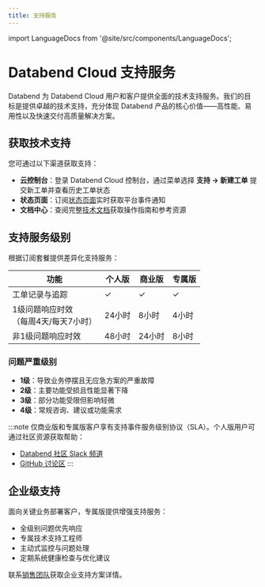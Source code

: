 ```yaml
---
title: 支持服务
---
```


import LanguageDocs from '@site/src/components/LanguageDocs';

# Databend Cloud 支持服务

Databend 为 Databend Cloud 用户和客户提供全面的技术支持服务。我们的目标是提供卓越的技术支持，充分体现 Databend 产品的核心价值——高性能、易用性以及快速交付高质量解决方案。

<LanguageDocs
cn=
'
各版本详细支持级别请参阅 [支持服务级别](#support-service-levels)。如需了解更多信息，请联系[销售团队](https://www.databend.cn/contact-us/)。
'
en=
'
For detailed information about support service levels across different editions, see [Support Service Levels](#support-service-levels). For more information, contact our [sales team](https://www.databend.com/contact-us/).
'/>

## 获取技术支持

您可通过以下渠道获取支持：

- **云控制台**：登录 Databend Cloud 控制台，通过菜单选择 **支持 → 新建工单** 提交新工单并查看历史工单状态
- **状态页面**：订阅[状态页面](https://status.databend.com)实时获取平台事件通知
- **文档中心**：查阅完整[技术文档](https://docs.databend.com)获取操作指南和参考资源

## 支持服务级别

根据订阅套餐提供差异化支持服务：

| 功能 | 个人版 | 商业版 | 专属版 |
|---------|----------|----------|-----------|
| 工单记录与追踪 | ✓ | ✓ | ✓ |
| 1级问题响应时效<br>（每周4天/每天7小时） | 24小时 | 8小时 | 4小时 |
| 非1级问题响应时效 | 48小时 | 24小时 | 8小时 |

### 问题严重级别

- **1级**：导致业务停摆且无应急方案的严重故障
- **2级**：主要功能受损且性能显著下降
- **3级**：部分功能受限但影响轻微
- **4级**：常规咨询、建议或功能需求

:::note
仅商业版和专属版客户享有支持事件服务级别协议（SLA）。个人版用户可通过社区资源获取帮助：

- [Databend 社区 Slack 频道](https://link.databend.com/join-slack)
- [GitHub 讨论区](https://github.com/datafuselabs/databend/discussions)
:::

## 企业级支持

面向关键业务部署客户，专属版提供增强支持服务：

- 全级别问题优先响应
- 专属技术支持工程师
- 主动式监控与问题处理
- 定期系统健康检查与优化建议

联系[销售团队](https://www.databend.com/contact-us/)获取企业支持方案详情。